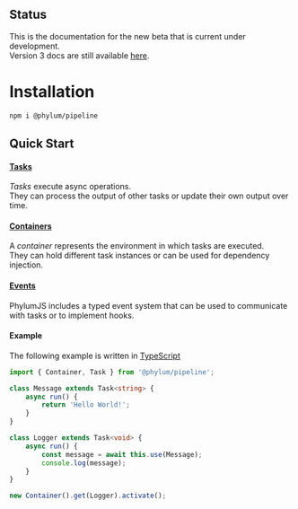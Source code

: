 
## Status
This is the documentation for the new beta that is current under development.<br>
Version 3 docs are still available [here](https://github.com/phylumjs/docs-v3/tree/master/src/pages).

# Installation
```bash
npm i @phylum/pipeline
```

## Quick Start

#### [Tasks](/manual/tasks)
*Tasks* execute async operations.<br>
They can process the output of other tasks or update their own output over time.

#### [Containers](/manual/containers)
A *container* represents the environment in which tasks are executed.<br>
They can hold different task instances or can be used for dependency injection.

#### [Events](/manual/events)
PhylumJS includes a typed event system that can be used to communicate with tasks or to implement hooks.

#### Example
The following example is written in [TypeScript](http://typescriptlang.org/)
```ts
import { Container, Task } from '@phylum/pipeline';

class Message extends Task<string> {
	async run() {
		return 'Hello World!';
	}
}

class Logger extends Task<void> {
	async run() {
		const message = await this.use(Message);
		console.log(message);
	}
}

new Container().get(Logger).activate();
```
